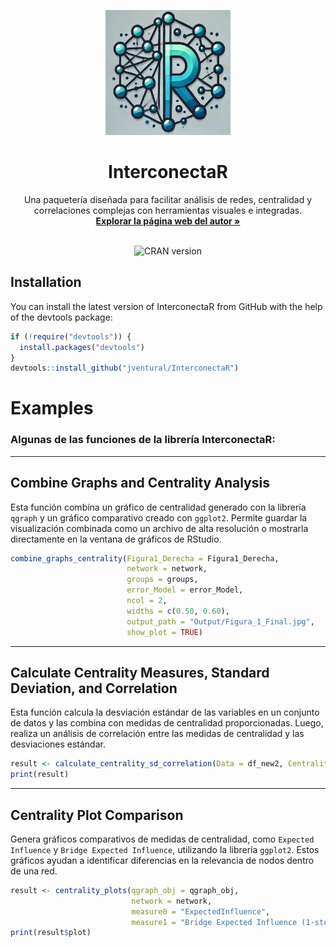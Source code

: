 <p align="center">
  <img src="https://github.com/jventural/InterconectaR/blob/master/InterconectaR_Logo.jpg" alt="InterconectaR" width="200" height="200"/>
</p>

<h1 align="center">InterconectaR</h1>

<p align="center">
    Una paquetería diseñada para facilitar análisis de redes, centralidad y correlaciones complejas con herramientas visuales e integradas.
    <br />
    <a href="https://joseventuraleon.com/"><strong>Explorar la página web del autor »</strong></a>
    <br />
    <br />
</p>

<!-- BADGES -->
<p align="center">
  <!-- Si tienes badges de CRAN, puedes incluirlos así: -->
  <img src="https://www.r-pkg.org/badges/version/InterconectaR" alt="CRAN version"/>
</p>


## Installation
You can install the latest version of InterconectaR from GitHub with the help of the devtools package:
```r
if (!require("devtools")) {
  install.packages("devtools")
}
devtools::install_github("jventural/InterconectaR")
```

# Examples
### Algunas de las funciones de la librería InterconectaR:

---

## Combine Graphs and Centrality Analysis
Esta función combina un gráfico de centralidad generado con la librería `qgraph` y un gráfico comparativo creado con `ggplot2`. Permite guardar la visualización combinada como un archivo de alta resolución o mostrarla directamente en la ventana de gráficos de RStudio.

```r
combine_graphs_centrality(Figura1_Derecha = Figura1_Derecha, 
                          network = network, 
                          groups = groups, 
                          error_Model = error_Model, 
                          ncol = 2, 
                          widths = c(0.50, 0.60), 
                          output_path = "Output/Figura_1_Final.jpg", 
                          show_plot = TRUE)
```

---

## Calculate Centrality Measures, Standard Deviation, and Correlation
Esta función calcula la desviación estándar de las variables en un conjunto de datos y las combina con medidas de centralidad proporcionadas. Luego, realiza un análisis de correlación entre las medidas de centralidad y las desviaciones estándar.

```r
result <- calculate_centrality_sd_correlation(Data = df_new2, Centralitys = Centralitys)
print(result)
```

---

## Centrality Plot Comparison
Genera gráficos comparativos de medidas de centralidad, como `Expected Influence` y `Bridge Expected Influence`, utilizando la librería `ggplot2`. Estos gráficos ayudan a identificar diferencias en la relevancia de nodos dentro de una red.

```r
result <- centrality_plots(qgraph_obj = qgraph_obj, 
                           network = network, 
                           measure0 = "ExpectedInfluence", 
                           measure1 = "Bridge Expected Influence (1-step)")
print(result$plot)
```
